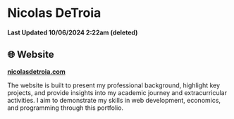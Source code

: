 # Nicolas DeTroia 
**Last Updated 10/06/2024 2:22am (deleted)**

## 🌐 Website

**[nicolasdetroia.com](https://nicolasdetroia.com)**

The website is built to present my professional background, highlight key projects, and provide insights into my academic journey and extracurricular activities. I aim to demonstrate my skills in web development, economics, and programming through this portfolio.
